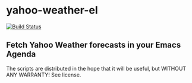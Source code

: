 yahoo-weather-el
==============================================
[![Build Status](https://travis-ci.org/abstractionlayer/yahoo-weather-el.svg?branch=master)](https://travis-ci.org/abstractionlayer/yahoo-weather-el)

## Fetch Yahoo Weather forecasts in your Emacs Agenda

The scripts are distributed in the hope that it will be useful,
but WITHOUT ANY WARRANTY! See license.
